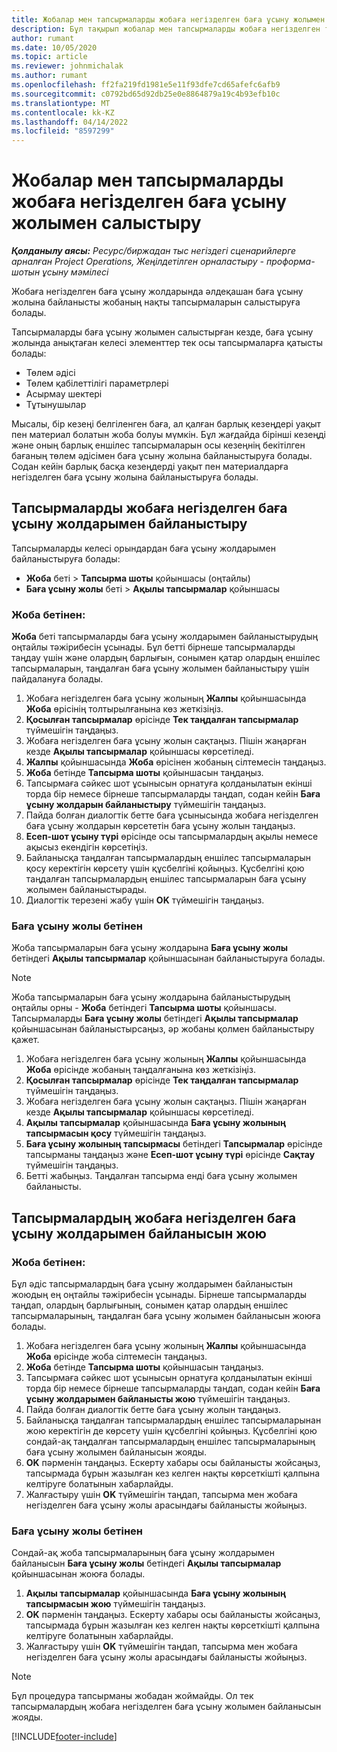 ```yaml
---
title: Жобалар мен тапсырмаларды жобаға негізделген баға ұсыну жолымен салыстыру
description: Бұл тақырып жобалар мен тапсырмаларды жобаға негізделген тапсырмалар жолымен салыстыру туралы ақпарат береді.
author: rumant
ms.date: 10/05/2020
ms.topic: article
ms.reviewer: johnmichalak
ms.author: rumant
ms.openlocfilehash: ff2fa219fd1981e5e11f93dfe7cd65afefc6afb9
ms.sourcegitcommit: c0792bd65d92db25e0e8864879a19c4b93efb10c
ms.translationtype: MT
ms.contentlocale: kk-KZ
ms.lasthandoff: 04/14/2022
ms.locfileid: "8597299"
---
```

# <a name="map-projects-and-tasks-to-a-project-based-quote-line"></a>Жобалар мен тапсырмаларды жобаға негізделген баға ұсыну жолымен салыстыру

_**Қолданылу аясы:** Ресурс/биржадан тыс негіздегі сценарийлерге арналған Project Operations, Жеңілдетілген орналастыру - проформа-шотын ұсыну мәмілесі_

Жобаға негізделген баға ұсыну жолдарында әлдеқашан баға ұсыну жолына байланысты жобаның нақты тапсырмаларын салыстыруға болады.

Тапсырмаларды баға ұсыну жолымен салыстырған кезде, баға ұсыну жолында анықтаған келесі элементтер тек осы тапсырмаларға қатысты болады:

- Төлем әдісі
- Төлем қабілеттілігі параметрлері
- Асырмау шектері
- Тұтынушылар

Мысалы, бір кезеңі белгіленген баға, ал қалған барлық кезеңдері уақыт пен материал болатын жоба болуы мүмкін. Бұл жағдайда бірінші кезеңді және оның барлық еншілес тапсырмаларын осы кезеңнің бекітілген бағаның төлем әдісімен баға ұсыну жолына байланыстыруға болады. Содан кейін барлық басқа кезеңдерді уақыт пен материалдарға негізделген баға ұсыну жолына байланыстыруға болады.

## <a name="associate-tasks-to-project-based-quote-lines"></a>Тапсырмаларды жобаға негізделген баға ұсыну жолдарымен байланыстыру

Тапсырмаларды келесі орындардан баға ұсыну жолдарымен байланыстыруға болады:

- **Жоба** беті > **Тапсырма шоты** қойыншасы (оңтайлы)
- **Баға ұсыну жолы** беті > **Ақылы тапсырмалар** қойыншасы 

### <a name="from-the-project-page"></a>Жоба бетінен:

**Жоба** беті тапсырмаларды баға ұсыну жолдарымен байланыстырудың оңтайлы тәжірибесін ұсынады. Бұл бетті бірнеше тапсырмаларды таңдау үшін және олардың барлығын, сонымен қатар олардың еншілес тапсырмаларын, таңдалған баға ұсыну жолымен байланыстыру үшін пайдалануға болады.

1. Жобаға негізделген баға ұсыну жолының **Жалпы** қойыншасында **Жоба** өрісінің толтырылғанына көз жеткізіңіз.
2. **Қосылған тапсырмалар** өрісінде **Тек таңдалған тапсырмалар** түймешігін таңдаңыз.
3. Жобаға негізделген баға ұсыну жолын сақтаңыз. Пішін жаңарған кезде **Ақылы тапсырмалар** қойыншасы көрсетіледі.
4. **Жалпы** қойыншасында **Жоба** өрісінен жобаның сілтемесін таңдаңыз.
5. **Жоба** бетінде **Тапсырма шоты** қойыншасын таңдаңыз.
6. Тапсырмаға сәйкес шот ұсынысын орнатуға қолданылатын екінші торда бір немесе бірнеше тапсырмаларды таңдап, содан кейін **Баға ұсыну жолдарын байланыстыру** түймешігін таңдаңыз.
7. Пайда болған диалогтік бетте баға ұсынысында жобаға негізделген баға ұсыну жолдарын көрсететін баға ұсыну жолын таңдаңыз.
8. **Есеп-шот ұсыну түрі** өрісінде осы тапсырмалардың ақылы немесе ақысыз екендігін көрсетіңіз.
9. Байланысқа таңдалған тапсырмалардың еншілес тапсырмаларын қосу керектігін көрсету үшін құсбелгіні қойыңыз. Құсбелгіні қою таңдалған тапсырмалардың еншілес тапсырмаларын баға ұсыну жолымен байланыстырады.
10. Диалогтік терезені жабу үшін **OK** түймешігін таңдаңыз.

### <a name="from-the-quote-line-page"></a>Баға ұсыну жолы бетінен

Жоба тапсырмаларын баға ұсыну жолдарына **Баға ұсыну жолы** бетіндегі **Ақылы тапсырмалар** қойыншасынан байланыстыруға болады.

>[!NOTE]
>Жоба тапсырмаларын баға ұсыну жолдарына байланыстырудың оңтайлы орны - **Жоба** бетіндегі **Тапсырма шоты** қойыншасы. Тапсырмаларды **Баға ұсыну жолы** бетіндегі **Ақылы тапсырмалар** қойыншасынан байланыстырсаңыз, әр жобаны қолмен байланыстыру қажет.

1. Жобаға негізделген баға ұсыну жолының **Жалпы** қойыншасында **Жоба** өрісінде жобаның таңдалғанына көз жеткізіңіз.
2. **Қосылған тапсырмалар** өрісінде **Тек таңдалған тапсырмалар** түймешігін таңдаңыз.
3. Жобаға негізделген баға ұсыну жолын сақтаңыз. Пішін жаңарған кезде **Ақылы тапсырмалар** қойыншасы көрсетіледі.
4. **Ақылы тапсырмалар** қойыншасында **Баға ұсыну жолының тапсырмасын қосу** түймешігін таңдаңыз.
5. **Баға ұсыну жолының тапсырмасы** бетіндегі **Тапсырмалар** өрісінде тапсырманы таңдаңыз және **Есеп-шот ұсыну түрі** өрісінде **Сақтау** түймешігін таңдаңыз. 
6. Бетті жабыңыз. Таңдалған тапсырма енді баға ұсыну жолымен байланысты.

## <a name="disassociate-tasks-from-projectbased-quote-lines"></a>Тапсырмалардың жобаға негізделген баға ұсыну жолдарымен байланысын жою

### <a name="from-the-project-page"></a>Жоба бетінен:

Бұл әдіс тапсырмалардың баға ұсыну жолдарымен байланыстын жоюдың ең оңтайлы тәжірибесін ұсынады. Бірнеше тапсырмаларды таңдап, олардың барлығының, сонымен қатар олардың еншілес тапсырмаларының, таңдалған баға ұсыну жолымен байланысын жоюға болады.

1. Жобаға негізделген баға ұсыну жолының **Жалпы** қойыншасында **Жоба** өрісінде жоба сілтемесін таңдаңыз.
2. **Жоба** бетінде **Тапсырма шоты** қойыншасын таңдаңыз.
3. Тапсырмаға сәйкес шот ұсынысын орнатуға қолданылатын екінші торда бір немесе бірнеше тапсырмаларды таңдап, содан кейін **Баға ұсыну жолдарымен байланысты жою** түймешігін таңдаңыз.
4. Пайда болған диалогтік бетте баға ұсыну жолын таңдаңыз.
5. Байланысқа таңдалған тапсырмалардың еншілес тапсырмаларынан жою керектігін де көрсету үшін құсбелгіні қойыңыз. Құсбелгіні қою сондай-ақ таңдалған тапсырмалардың еншілес тапсырмаларының баға ұсыну жолымен байланысын жояды.
6. **OK** пәрменін таңдаңыз. Ескерту хабары осы байланысты жойсаңыз, тапсырмада бұрын жазылған кез келген нақты көрсеткішті қалпына келтіруге болатынын хабарлайды. 
7. Жалғастыру үшін **OK** түймешігін таңдап, тапсырма мен жобаға негізделген баға ұсыну жолы арасындағы байланысты жойыңыз.

### <a name="from-the-quote-line-page"></a>Баға ұсыну жолы бетінен

Сондай-ақ жоба тапсырмаларының баға ұсыну жолдарымен байланысын **Баға ұсыну жолы** бетіндегі **Ақылы тапсырмалар** қойыншасынан жоюға болады.

1. **Ақылы тапсырмалар** қойыншасында **Баға ұсыну жолының тапсырмасын жою** түймешігін таңдаңыз.
2. **OK** пәрменін таңдаңыз. Ескерту хабары осы байланысты жойсаңыз, тапсырмада бұрын жазылған кез келген нақты көрсеткішті қалпына келтіруге болатынын хабарлайды. 
3. Жалғастыру үшін **OK** түймешігін таңдап, тапсырма мен жобаға негізделген баға ұсыну жолы арасындағы байланысты жойыңыз.

>[!NOTE]
> Бұл процедура тапсырманы жобадан жоймайды. Ол тек тапсырмалардың жобаға негізделген баға ұсыну жолымен байланысын жояды.


[!INCLUDE[footer-include](../../includes/footer-banner.md)]